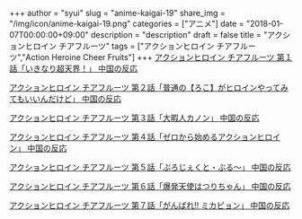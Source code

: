 +++
author = "syui"
slug = "anime-kaigai-19"
share_img = "/img/icon/anime-kaigai-19.png"
categories = ["アニメ"]
date = "2018-01-07T00:00:00+09:00"
description = "description"
draft = false
title = "アクションヒロイン チアフルーツ"
tags = ["アクションヒロイン チアフルーツ","Action Heroine Cheer Fruits"]
+++
<a href="http://tairikuno.com/2017/07/12/%E3%82%A2%E3%82%AF%E3%82%B7%E3%83%A7%E3%83%B3%E3%83%92%E3%83%AD%E3%82%A4%E3%83%B3-%E3%83%81%E3%82%A2%E3%83%95%E3%83%AB%E3%83%BC%E3%83%84%E3%80%80%E7%AC%AC%EF%BC%91%E8%A9%B1%E3%80%8C%E3%81%84%E3%81%8D/" rel="nofollow" target="_blank" title="アクションヒロイン チアフルーツ 第１話「いきなり超天界！」 中国の反応">アクションヒロイン チアフルーツ 第１話「いきなり超天界！」 中国の反応</a>

<a href="http://tairikuno.com/2017/07/15/%E3%82%A2%E3%82%AF%E3%82%B7%E3%83%A7%E3%83%B3%E3%83%92%E3%83%AD%E3%82%A4%E3%83%B3-%E3%83%81%E3%82%A2%E3%83%95%E3%83%AB%E3%83%BC%E3%83%84%E3%80%80%E7%AC%AC%EF%BC%92%E8%A9%B1%E3%80%8C%E6%99%AE%E9%80%9A/" rel="nofollow" target="_blank" title=" アクションヒロイン チアフルーツ 第２話「普通の【ろこ】がヒロインやってみてもいいんだけど」 中国の反応"> アクションヒロイン チアフルーツ 第２話「普通の【ろこ】がヒロインやってみてもいいんだけど」 中国の反応</a>

<a href="http://tairikuno.com/2017/07/22/%E3%82%A2%E3%82%AF%E3%82%B7%E3%83%A7%E3%83%B3%E3%83%92%E3%83%AD%E3%82%A4%E3%83%B3-%E3%83%81%E3%82%A2%E3%83%95%E3%83%AB%E3%83%BC%E3%83%84%E3%80%80%E7%AC%AC%EF%BC%93%E8%A9%B1%E3%80%8C%E5%A4%A7%E6%9A%87/" rel="nofollow" target="_blank" title="アクションヒロイン チアフルーツ 第３話「大暇人カノン」 中国の反応">アクションヒロイン チアフルーツ 第３話「大暇人カノン」 中国の反応</a>

<a href="http://tairikuno.com/2017/07/29/%E3%82%A2%E3%82%AF%E3%82%B7%E3%83%A7%E3%83%B3%E3%83%92%E3%83%AD%E3%82%A4%E3%83%B3-%E3%83%81%E3%82%A2%E3%83%95%E3%83%AB%E3%83%BC%E3%83%84%E3%80%80%E7%AC%AC%EF%BC%94%E8%A9%B1%E3%80%8C%E3%82%BC%E3%83%AD/" rel="nofollow" target="_blank" title="アクションヒロイン チアフルーツ 第４話「ゼロから始めるアクションヒロイン」 中国の反応">アクションヒロイン チアフルーツ 第４話「ゼロから始めるアクションヒロイン」 中国の反応</a>

<a href="http://tairikuno.com/2017/08/05/%E3%82%A2%E3%82%AF%E3%82%B7%E3%83%A7%E3%83%B3%E3%83%92%E3%83%AD%E3%82%A4%E3%83%B3-%E3%83%81%E3%82%A2%E3%83%95%E3%83%AB%E3%83%BC%E3%83%84%E3%80%80%E7%AC%AC%EF%BC%95%E8%A9%B1%E3%80%8C%E3%81%B7%E3%82%8D/" rel="nofollow" target="_blank" title="アクションヒロイン チアフルーツ 第５話「ぷろじぇくと・ぶる～」 中国の反応">アクションヒロイン チアフルーツ 第５話「ぷろじぇくと・ぶる～」 中国の反応</a>

<a href="http://tairikuno.com/2017/08/19/%E3%82%A2%E3%82%AF%E3%82%B7%E3%83%A7%E3%83%B3%E3%83%92%E3%83%AD%E3%82%A4%E3%83%B3-%E3%83%81%E3%82%A2%E3%83%95%E3%83%AB%E3%83%BC%E3%83%84%E3%80%80%E7%AC%AC%EF%BC%96%E8%A9%B1%E3%80%8C%E7%88%86%E7%99%BA/" rel="nofollow" target="_blank" title=" アクションヒロイン チアフルーツ 第６話「爆発天使はつりちゃん」 中国の反応"> アクションヒロイン チアフルーツ 第６話「爆発天使はつりちゃん」 中国の反応</a>

<a href="http://tairikuno.com/2017/08/26/%E3%82%A2%E3%82%AF%E3%82%B7%E3%83%A7%E3%83%B3%E3%83%92%E3%83%AD%E3%82%A4%E3%83%B3-%E3%83%81%E3%82%A2%E3%83%95%E3%83%AB%E3%83%BC%E3%83%84%E3%80%80%E7%AC%AC%EF%BC%97%E8%A9%B1%E3%80%8C%E3%81%8C%E3%82%93/" rel="nofollow" target="_blank" title="アクションヒロイン チアフルーツ 第７話「がんばれ!! ミカピョン」 中国の反応">アクションヒロイン チアフルーツ 第７話「がんばれ!! ミカピョン」 中国の反応</a>
